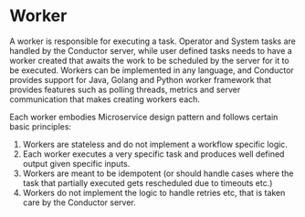 # Worker
A worker is responsible for executing a task.  Operator and System tasks are handled by the Conductor server, while user 
defined tasks needs to have a worker created that awaits the work to be scheduled by the server for it to be executed.
Workers can be implemented in any language, and Conductor provides support for Java, Golang and Python worker framework that provides features such as 
polling threads, metrics and server communication that makes creating workers each.

Each worker embodies Microservice design pattern and follows certain basic principles:

1. Workers are stateless and do not implement a workflow specific logic.  
2. Each worker executes a very specific task and produces well defined output given specific inputs.
3. Workers are meant to be idempotent (or should handle cases where the task that partially executed gets rescheduled due to timeouts etc.)
4. Workers do not implement the logic to handle retries etc, that is taken care by the Conductor server.
 